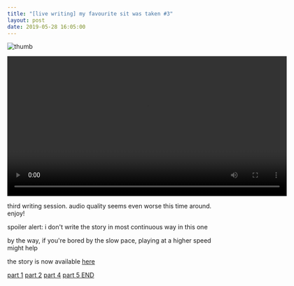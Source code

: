```yaml
---
title: "[live writing] my favourite sit was taken #3"
layout: post
date: 2019-05-28 16:05:00
---
```


![thumb](video/favourite-sit-3.jpg)

<cut/>

<div class="video">
  <video controls onloadedmetadata="" width="640px">
    <source src="video/favourite-sit-3.webm">
  </video>
</div>

third writing session. audio quality seems even worse this time around. enjoy!

spoiler alert: i don't write the story in most continuous way in this one

by the way, if you're bored by the slow pace, playing at a higher speed might
help

the story is now available
[here](/1JecUbTPHudVR3fi6KMFwQNW2mT2L8H7dq/?text/favourite-sit.md)

[part 1](/_posts/2019-05-23-favourite-sit-1.md) [part 2](/_posts/2019-05-25-favourite-sit-2.md) [part 4](/_posts/2019-05-31-favourite-sit-4.md) [part 5 END](/_posts/2019-06-19-favourite-sit-5.md)
